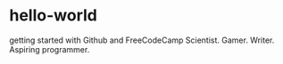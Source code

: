 # hello-world
getting started with Github and FreeCodeCamp
Scientist. Gamer. Writer. Aspiring programmer. 

